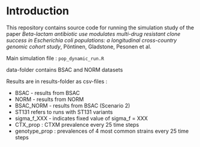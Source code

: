 # Introduction

This repository contains source code for running the simulation study of the paper *Beta-lactam antibiotic use modulates multi-drug resistant clone success in Escherichia coli populations: a longitudinal cross-country genomic cohort study*, Pöntinen, Gladstone, Pesonen et al. 

Main simulation file : `pop_dynamic_run.R`

data-folder contains BSAC and NORM datasets

Results are in results-folder as csv-files :

- BSAC - results from BSAC
- NORM - results from NORM
- BSAC_NORM - results from BSAC (Scenario 2)
- ST131 refers to runs with ST131 variants
- sigma_f_XXX - indicates fixed value of sigma_f = XXX
- CTX_prop : CTXM prevalence every 25 time steps
- genotype_prop : prevalences of 4 most common strains every 25 time steps
